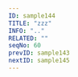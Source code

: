 ```yaml
---
ID: sample144
TITLE: "zzz"
INFO: ".."
RELATED: ""
seqNo: 60
prevID: sample143
nextID: sample145
---
```

